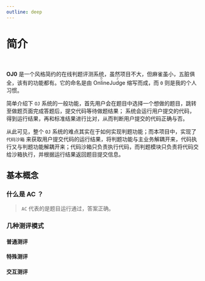 ```yaml
---
outline: deep
---
```


# 简介

<br>

<span text-xl><b><span text-brand>OJ</span><span text-brand-red>0</span></b></span> 
是一个风格简约的在线判题评测系统，虽然项目不大，但麻雀虽小，五脏俱全，该有的功能都有。它的命名是由 <ruby text-brand-yellow>Online<rt>O</rt></ruby><ruby text-brand-red>Judge<rt>J</rt></ruby>
缩写而成，而 `0` 则是我的个人习惯。  

简单介绍下 `OJ` 系统的一般功能，首先用户会在题目中选择一个想做的题目，跳转至做题页面完成答题后，提交代码等待做题结果；
系统会运行用户提交的代码，得到运行结果，再和标准结果进行比对，从而判断用户提交的代码正确与否。

从此可见，整个 `OJ` 系统的难点其实在于如何实现判题功能；而本项目中，实现了 `代码沙箱` 来获取用户提交代码的运行结果，将判题功能与主业务解耦开来，代码执行又与判题功能解耦开来；代码沙箱只负责执行代码，而判题模块只负责将代码交给沙箱执行，并根据运行结果返回题目提交信息。

## 基本概念

### 什么是 AC ？

> `AC` 代表的是题目运行通过，答案正确。

### 几种测评模式

#### 普通测评




#### 特殊测评

#### 交互测评


